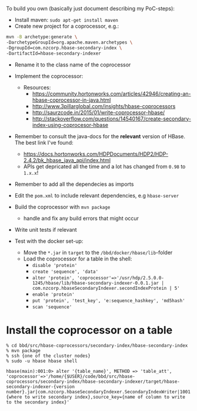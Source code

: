 To build you own (basically just document describing my PoC-steps):

- Install maven: `sudo apt-get install maven`
- Create new project for a coprocessor, e.g.:

```bash
mvn -B archetype:generate \
-DarchetypeGroupId=org.apache.maven.archetypes \
-DgroupId=com.nzcorp.hbase-secondary-index \
-DartifactId=hbase-secondary-indexer
```

- Rename it to the class name of the coprocessor
- Implement the coprocessor:
	- Resources:
		- https://community.hortonworks.com/articles/42946/creating-an-hbase-coprocessor-in-java.html
		- http://www.3pillarglobal.com/insights/hbase-coprocessors
		- http://saurzcode.in/2015/01/write-coprocessor-hbase/ 
		- http://stackoverflow.com/questions/14540167/create-secondary-index-using-coprocesor-hbase

- Remember to consult the java-docs for the **relevant** version of HBase. The best link I've found:
	- https://docs.hortonworks.com/HDPDocuments/HDP2/HDP-2.4.2/bk_hbase_java_api/index.html
	- APIs get depricated all the time and a lot has changed from `0.98` to `1.x.x`!

- Remember to add all the dependecies as imports

- Edit the `pom.xml` to include relevant dependencies, e.g `hbase-server`

- Build the coprocessor with `mvn package`
	- handle and fix any build errors that might occur

- Write unit tests if relevant

- Test with the docker set-up:
	- Move the `*.jar` in `target` to the `/bbd/docker/hbase/lib`-folder
	- Load the coprocessor for a table in the shell:
		- `disable 'protein'`
		- `create 'sequence', 'data'`
		- `alter 'protein', 'coprocessor'=>'/usr/hdp/2.5.0.0-1245/hbase/lib/hbase-secondary-indexer-0.0.1.jar | com.nzcorp.hbaseSecondaryIndexer.secondIndexProtein | 5'`
		- `enable 'protein'`
		- `put 'protein', 'test_key', 'e:sequence_hashkey', 'md5hash'`
		- `scan 'sequence'`

# Install the coprocessor on a table

```
% cd bbd/src/hbase-coprocessors/secondary-index/hbase-secondary-index
% mvn package
% ssh {one of the cluster nodes}
% sudo -u hbase hbase shell

hbase(main):001:0> alter '{table_name}', METHOD => 'table_att', 'coprocessor'=>'/home/{$USER}/code/bbd/src/hbase-coprocessors/secondary-index/hbase-secondary-indexer/target/hbase-secondary-indexer-{version number}.jar|com.nzcorp.hbaseSecondaryIndexer.SecondaryIndexWriter|1001|destination_table={where to write secondary index},source_key={name of column to write to the secondary index}'

```